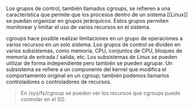 Los grupos de control, también llamados cgroups, se refieren a una característica que permite que los procesos dentro de un sistema [[Linux]] se puedan organizar en grupos jerárquicos. Estos grupos permiten monitorear y limitar el uso de varios recursos en el sistema.

cgroups hace posible realizar limitaciones en un grupo de operaciones a varios recursos en un solo sistema. Los grupos de control se dividen en varios subsistemas, como memoria, CPU, conjuntos de CPU, bloques de memoria de entrada / salida, etc. Los subsistemas de Linux se pueden utilizar de forma independiente pero también se pueden agrupar. Un subsistema se refiere a un componente del kernel que modifica el comportamiento original en un cgroup; también podemos llamarlos controladores o controladores de recursos.

> En /sys/fs/cgroup se pueden ver los recursos que cgroups puede controlar en el SO
